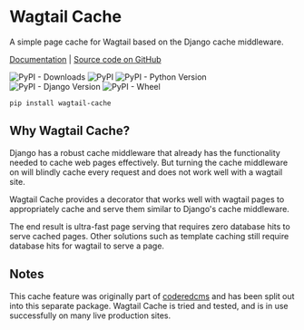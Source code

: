 # Wagtail Cache
A simple page cache for Wagtail based on the Django cache middleware.

[Documentation](https://docs.coderedcorp.com/wagtail-cache/) |
[Source code on GitHub](https://github.com/coderedcorp/wagtail-cache)

![PyPI - Downloads](https://img.shields.io/pypi/dm/wagtail-cache.svg)
![PyPI](https://img.shields.io/pypi/v/wagtail-cache.svg)
![PyPI - Python Version](https://img.shields.io/pypi/pyversions/wagtail-cache.svg)
![PyPI - Django Version](https://img.shields.io/pypi/djversions/wagtail-cache.svg)
![PyPI - Wheel](https://img.shields.io/pypi/wheel/wagtail-cache.svg)

```
pip install wagtail-cache
```

## Why Wagtail Cache?
Django has a robust cache middleware that already has the functionality
needed to cache web pages effectively. But turning the cache middleware
on will blindly cache every request and does not work well with a wagtail site.

Wagtail Cache provides a decorator that works well with wagtail pages to
appropriately cache and serve them similar to Django's cache middleware.

The end result is ultra-fast page serving that requires zero database hits
to serve cached pages. Other solutions such as template caching still require
database hits for wagtail to serve a page.

## Notes
This cache feature was originally part of [coderedcms](https://github.com/coderedcorp/coderedcms)
and has been split out into this separate package. Wagtail Cache is
tried and tested, and is in use successfully on many live production sites.
